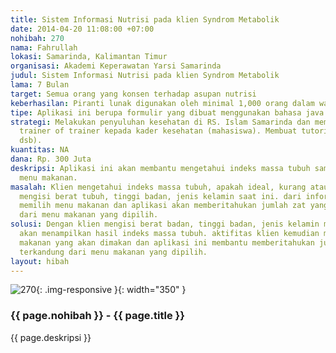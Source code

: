 ```yaml
---
title: Sistem Informasi Nutrisi pada klien Syndrom Metabolik
date: 2014-04-20 11:08:00 +07:00
nohibah: 270
nama: Fahrullah
lokasi: Samarinda, Kalimantan Timur
organisasi: Akademi Keperawatan Yarsi Samarinda
judul: Sistem Informasi Nutrisi pada klien Syndrom Metabolik
lama: 7 Bulan
target: Semua orang yang konsen terhadap asupan nutrisi
keberhasilan: Piranti lunak digunakan oleh minimal 1,000 orang dalam waktu 5 bulan
tipe: Aplikasi ini berupa formulir yang dibuat menggunakan bahasa java.
strategi: Melakukan penyuluhan kesehatan di RS. Islam Samarinda dan membentuk pelatihan
  trainer of trainer kepada kader kesehatan (mahasiswa). Membuat tutorial (teks, video,
  dsb).
kuantitas: NA
dana: Rp. 300 Juta
deskripsi: Aplikasi ini akan membantu mengetahui indeks massa tubuh sampai pemilihan
  menu makanan.
masalah: Klien mengetahui indeks massa tubuh, apakah ideal, kurang atau berlebih dengan
  mengisi berat tubuh, tinggi badan, jenis kelamin saat ini. dari informasi ini klien
  memilih menu makanan dan aplikasi akan memberitahukan jumlah zat yang terkandung
  dari menu makanan yang dipilih.
solusi: Dengan klien mengisi berat badan, tinggi badan, jenis kelamin maka aplikasi
  akan menampilkan hasil indeks massa tubuh. aktifitas klien kemudian memilih menu
  makanan yang akan dimakan dan aplikasi ini membantu memberitahukan jumlah zat yang
  terkandung dari menu makanan yang dipilih.
layout: hibah
---
```


![270](/static/img/hibahcms/270.png){: .img-responsive }{: width="350" }

### {{ page.nohibah }} - {{ page.title }}

{{ page.deskripsi }}
